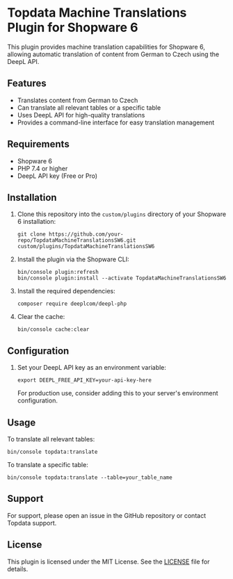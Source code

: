 # Topdata Machine Translations Plugin for Shopware 6

This plugin provides machine translation capabilities for Shopware 6, allowing automatic translation of content from German to Czech using the DeepL API.

## Features

- Translates content from German to Czech
- Can translate all relevant tables or a specific table
- Uses DeepL API for high-quality translations
- Provides a command-line interface for easy translation management

## Requirements

- Shopware 6
- PHP 7.4 or higher
- DeepL API key (Free or Pro)

## Installation

1. Clone this repository into the `custom/plugins` directory of your Shopware 6 installation:
   ```
   git clone https://github.com/your-repo/TopdataMachineTranslationsSW6.git custom/plugins/TopdataMachineTranslationsSW6
   ```

2. Install the plugin via the Shopware CLI:
   ```
   bin/console plugin:refresh
   bin/console plugin:install --activate TopdataMachineTranslationsSW6
   ```

3. Install the required dependencies:
   ```
   composer require deeplcom/deepl-php
   ```

4. Clear the cache:
   ```
   bin/console cache:clear
   ```

## Configuration

1. Set your DeepL API key as an environment variable:
   ```
   export DEEPL_FREE_API_KEY=your-api-key-here
   ```
   For production use, consider adding this to your server's environment configuration.

## Usage

To translate all relevant tables:
```
bin/console topdata:translate
```

To translate a specific table:
```
bin/console topdata:translate --table=your_table_name
```

## Support

For support, please open an issue in the GitHub repository or contact Topdata support.

## License

This plugin is licensed under the MIT License. See the [LICENSE](LICENSE) file for details.
